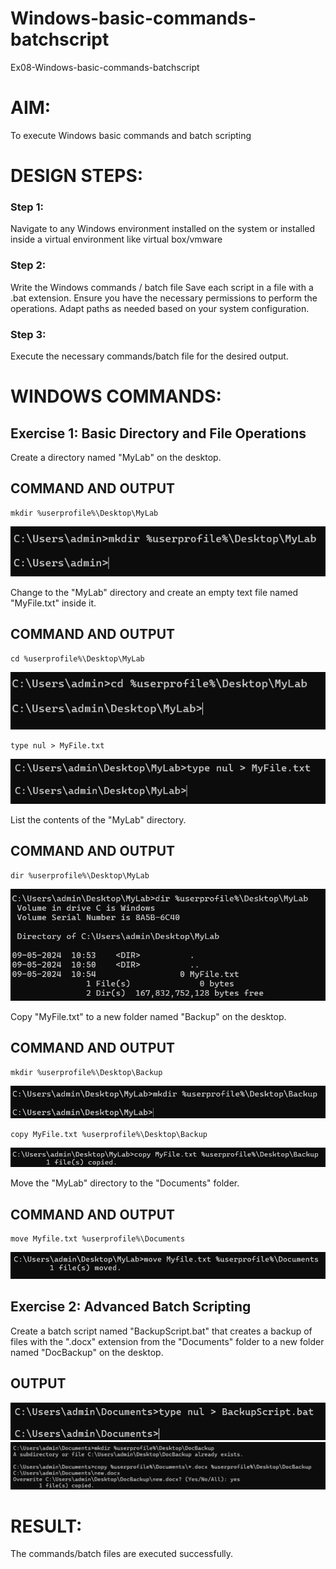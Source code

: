# Windows-basic-commands-batchscript
Ex08-Windows-basic-commands-batchscript

# AIM:
To execute Windows basic commands and batch scripting

# DESIGN STEPS:

### Step 1:

Navigate to any Windows environment installed on the system or installed inside a virtual environment like virtual box/vmware 

### Step 2:

Write the Windows commands / batch file
Save each script in a file with a .bat extension.
Ensure you have the necessary permissions to perform the operations.
Adapt paths as needed based on your system configuration.
### Step 3:

Execute the necessary commands/batch file for the desired output. 




# WINDOWS COMMANDS:
## Exercise 1: Basic Directory and File Operations
Create a directory named "MyLab" on the desktop.
## COMMAND AND OUTPUT
```
mkdir %userprofile%\Desktop\MyLab
```
![](./out1.png)

Change to the "MyLab" directory and create an empty text file named "MyFile.txt" inside it.


## COMMAND AND OUTPUT
```
cd %userprofile%\Desktop\MyLab
```
![](./out2.png)
```
type nul > MyFile.txt
```
![](./out3.png)

List the contents of the "MyLab" directory.
## COMMAND AND OUTPUT
```
dir %userprofile%\Desktop\MyLab
```
![](./out4.png)

Copy "MyFile.txt" to a new folder named "Backup" on the desktop.
## COMMAND AND OUTPUT
```
mkdir %userprofile%\Desktop\Backup
```
![](./out5.png)
```
copy MyFile.txt %userprofile%\Desktop\Backup
```
![](./out6.png)

Move the "MyLab" directory to the "Documents" folder.
## COMMAND AND OUTPUT
```
move Myfile.txt %userprofile%\Documents
```
![](./out7.png)

## Exercise 2: Advanced Batch Scripting
Create a batch script named "BackupScript.bat" that creates a backup of files with the ".docx" extension from the "Documents" folder to a new folder named "DocBackup" on the desktop.
## OUTPUT
![](./out8.png)
![](./out9.png)

# RESULT:
The commands/batch files are executed successfully.
